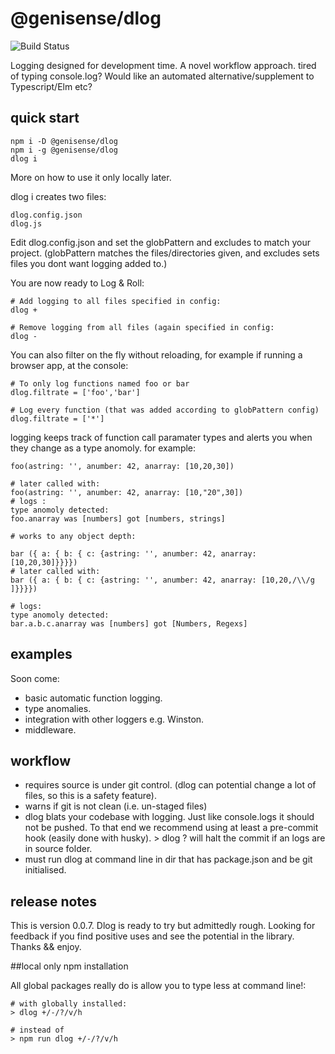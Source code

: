 # @genisense/dlog

![Build Status](https://api.travis-ci.com/logworks/dlog.svg?branch=master)

Logging designed for development time. A novel workflow approach.
tired of typing console.log?
Would like an automated alternative/supplement to Typescript/Elm etc?

## quick start

    npm i -D @genisense/dlog
    npm i -g @genisense/dlog
    dlog i

More on how to use it only locally later.

dlog i creates two files:

    dlog.config.json
    dlog.js

Edit dlog.config.json and set the globPattern and excludes to match your project. (globPattern matches the files/directories given, and excludes sets files you dont want logging added to.)

You are now ready to Log & Roll:

    # Add logging to all files specified in config:
    dlog +

    # Remove logging from all files (again specified in config:
    dlog -

You can also filter on the fly without reloading, for example if running a browser app, at the console:

    # To only log functions named foo or bar
    dlog.filtrate = ['foo','bar']

    # Log every function (that was added according to globPattern config)
    dlog.filtrate = ['*']

logging keeps track of function call paramater types and alerts you when
they change as a type anomoly. for example:

    foo(astring: '', anumber: 42, anarray: [10,20,30])

    # later called with:
    foo(astring: '', anumber: 42, anarray: [10,"20",30])
    # logs :
    type anomoly detected:
    foo.anarray was [numbers] got [numbers, strings]

    # works to any object depth:

    bar ({ a: { b: { c: {astring: '', anumber: 42, anarray: [10,20,30]}}}})
    # later called with:
    bar ({ a: { b: { c: {astring: '', anumber: 42, anarray: [10,20,/\\/g ]}}}})

    # logs:
    type anomoly detected:
    bar.a.b.c.anarray was [numbers] got [Numbers, Regexs]

## examples

Soon come:

- basic automatic function logging.
- type anomalies.
- integration with other loggers e.g. Winston.
- middleware.

## workflow

- requires source is under git control. (dlog can potential change a lot of files, so this is a safety feature).
- warns if git is not clean (i.e. un-staged files)
- dlog blats your codebase with logging. Just like console.logs it should not be pushed. To that end we recommend using at least a pre-commit hook (easily done with husky). > dlog ? will halt the commit if an logs are in source folder.
- must run dlog at command line in dir that has package.json and be git initialised.

## release notes

This is version 0.0.7. Dlog is ready to try but admittedly rough. Looking for feedback if you find positive uses and see the potential in the library. Thanks && enjoy.

##local only npm installation

All global packages really do is allow you to type less at command line!:

    # with globally installed:
    > dlog +/-/?/v/h

    # instead of
    > npm run dlog +/-/?/v/h
